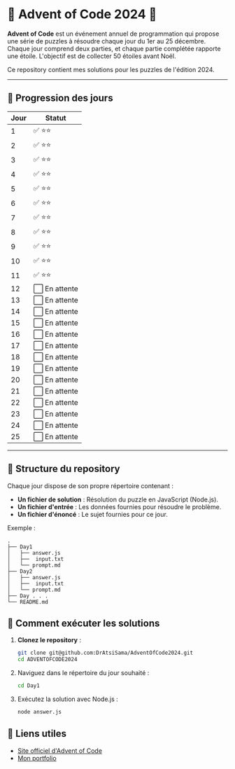 # 🎄 Advent of Code 2024 🎅

**Advent of Code** est un événement annuel de programmation qui propose une série de puzzles à résoudre chaque jour du 1er au 25 décembre. Chaque jour comprend deux parties, et chaque partie complétée rapporte une étoile. L'objectif est de collecter 50 étoiles avant Noël. 

Ce repository contient mes solutions pour les puzzles de l'édition 2024.

---

## 📅 Progression des jours

| Jour | Statut         |
|------|----------------|
| 1    | ✅ ⭐⭐         |
| 2    | ✅ ⭐⭐         |
| 3    | ✅ ⭐⭐         |
| 4    | ✅ ⭐⭐         |
| 5    | ✅ ⭐⭐         |
| 6    | ✅ ⭐⭐         |
| 7    | ✅ ⭐⭐         |
| 8    | ✅ ⭐⭐         |
| 9    | ✅ ⭐⭐         |
| 10   | ✅ ⭐⭐         |
| 11   | ✅ ⭐⭐         |
| 12   | ⬜ En attente   |
| 13   | ⬜ En attente   |
| 14   | ⬜ En attente   |
| 15   | ⬜ En attente   |
| 16   | ⬜ En attente   |
| 17   | ⬜ En attente   |
| 18   | ⬜ En attente   |
| 19   | ⬜ En attente   |
| 20   | ⬜ En attente   |
| 21   | ⬜ En attente   |
| 22   | ⬜ En attente   |
| 23   | ⬜ En attente   |
| 24   | ⬜ En attente   |
| 25   | ⬜ En attente   |

---

## 📂 Structure du repository

Chaque jour dispose de son propre répertoire contenant :
- **Un fichier de solution** : Résolution du puzzle en JavaScript (Node.js).
- **Un fichier d'entrée** : Les données fournies pour résoudre le problème.
- **Un fichier d'énoncé** : Le sujet fournies pour ce jour.

Exemple :
```plaintext
.
├── Day1
│   ├── answer.js
│   ├──  input.txt
│   └── prompt.md
├── Day2
│   ├── answer.js
│   ├──  input.txt
│   └── prompt.md
├── Day . . .
└── README.md
```

## 🚀 Comment exécuter les solutions

1. **Clonez le repository** :
   ```bash
   git clone git@github.com:DrAtsiSama/AdventOfCode2024.git
   cd ADVENTOFCODE2024
2. Naviguez dans le répertoire du jour souhaité :
    ```bash
    cd Day1
3. Exécutez la solution avec Node.js :
    ```bash
    node answer.js
## 🔗 Liens utiles
- [Site officiel d'Advent of Code](https://adventofcode.com/2024)
- [Mon portfolio](RemyScherier.fr)